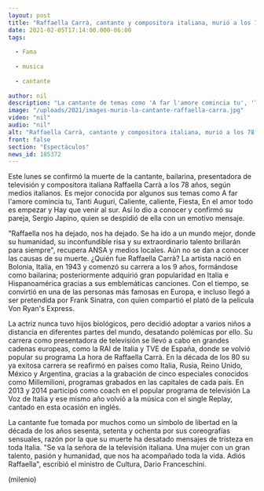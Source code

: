```yaml
---
layout: post
title: "Raffaella Carrà, cantante y compositora italiana, murió a los 78 años"
date: 2021-02-05T17:14:00.000-06:00
tags:
  
  - Fama
  
  - musica
  
  - cantante
  
author: nil
description: "La cantante de temas como 'A far l'amore comincia tu', 'Tanti Auguri o Caliente', caliente, 'Raffaella Carrà', murió a los 78 años. "
image: "/uploads/2021/images-murio-la-cantante-raffaella-carra.jpg"
video: "nil"
audio: "nil"
alt: "Raffaella Carrà, cantante y compositora italiana, murió a los 78 años"
front: false
section: "Espectáculos"
news_id: 185372
---
```


Este lunes se confirmó la muerte de la cantante, bailarina, presentadora de televisión y compositora italiana Raffaella Carrà a los 78 años, según medios italianos. Es mejor conocida por algunos sus temas como A far l'amore comincia tu, Tanti Auguri, Caliente, caliente, Fiesta, En el amor todo es empezar y Hay que venir al sur. Así lo dio a conocer y confirmó su pareja, Sergio Japino, quien se despidió de ella con un emotivo mensaje. 

"Raffaella nos ha dejado, nos ha dejado. Se ha ido a un mundo mejor, donde su humanidad, su inconfundible risa y su extraordinario talento brillarán para siempre", recupera ANSA y medios locales. 
Aún no se dan a conocer las causas de su muerte. 
¿Quién fue Raffaella Carrà? La artista nació en Bolonia, Italia, en 1943 y comenzó su carrera a los 9 años, formándose como bailarina; posteriormente adquirió gran popularidad en Italia e Hispanoamérica gracias a sus emblemáticas canciones. Con el tiempo, se convirtió en una de las personas más famosas en Europa, e incluso llegó a ser pretendida por Frank Sinatra, con quien compartió el plató de la película Von Ryan's Express. 

La actriz nunca tuvo hijos biológicos, pero decidió adoptar a varios niños a distancia en diferentes partes del mundo, desatando polémicas por ello. Su carrera como presentadora de televisión se llevó a cabo en grandes cadenas europeas, como la RAI de Italia y TVE de España, donde se volvió popular su programa La hora de Raffaella Carrà. En la década de los 80 su ya exitosa carrera se reafirmó en países como Italia, Rusia, Reino Unido, México y Argentina, gracias a la grabación de cinco especiales conocidos como Millemilioni, programas grabados en las capitales de cada país. En 2013 y 2014 participó como coach en el popular programa de televisión La Voz de Italia y ese mismo año volvió a la música con el single Replay, cantado en esta ocasión en inglés.

La cantante fue tomada por muchos como un símbolo de libertad en la década de los años sesenta, setenta y ochenta por sus coreografías sensuales, razón por la que su muerte ha desatado mensajes de tristeza en toda Italia. "Se va la señora de la televisión italiana. Una mujer con un gran talento, pasión y humanidad, que nos ha acompañado toda la vida. Adiós Raffaella", escribió el ministro de Cultura, Dario Franceschini.

(milenio)

